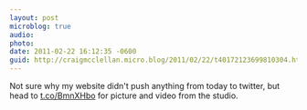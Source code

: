 ```yaml
---
layout: post
microblog: true
audio: 
photo: 
date: 2011-02-22 16:12:35 -0600
guid: http://craigmcclellan.micro.blog/2011/02/22/t40172123699810304.html
---
```

Not sure why my website didn't push anything from today to twitter, but head to [t.co/BmnXHbo](http://t.co/BmnXHbo) for picture and video from the studio.
